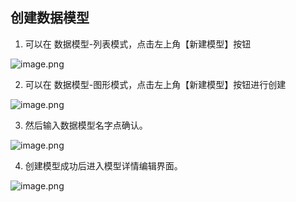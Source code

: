 ## 创建数据模型

1. 可以在 数据模型-列表模式，点击左上角【新建模型】按钮

![image.png](../../../../staic/img/操作指南/页面设计/简易页面设计/创建数据模型/image_77ad506.png)

2. 可以在 数据模型-图形模式，点击左上角【新建模型】按钮进行创建

![image.png](../../../../staic/img/操作指南/页面设计/简易页面设计/创建数据模型/image_2687e39.png)

3. 然后输入数据模型名字点确认。

![image.png](../../../../staic/img/操作指南/页面设计/简易页面设计/创建数据模型/image_6443402.png)

4. 创建模型成功后进入模型详情编辑界面。

![image.png](../../../../staic/img/操作指南/页面设计/简易页面设计/创建数据模型/image_99c5bb5.png)
